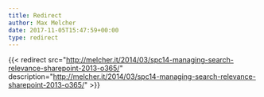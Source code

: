 ```yaml
---
title: Redirect
author: Max Melcher
date: 2017-11-05T15:47:59+00:00
type: redirect
---
```

{{< redirect src="http://melcher.it/2014/03/spc14-managing-search-relevance-sharepoint-2013-o365/" description="http://melcher.it/2014/03/spc14-managing-search-relevance-sharepoint-2013-o365/" >}}
